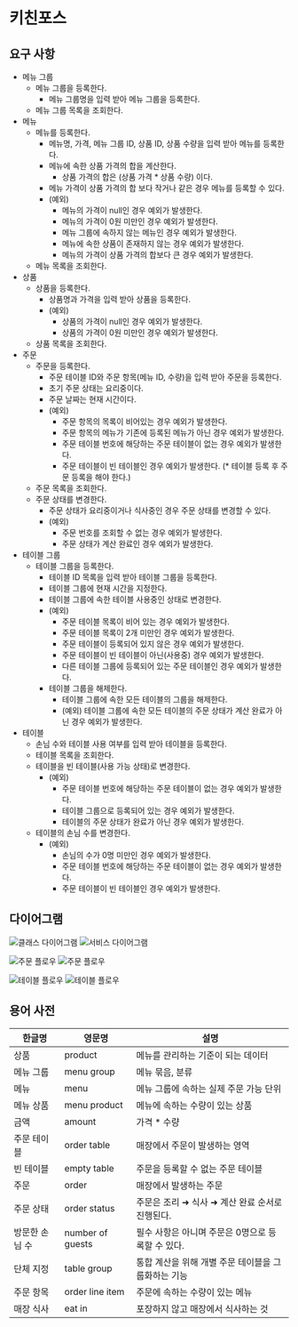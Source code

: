# 키친포스

## 요구 사항

- 메뉴 그룹
    - 메뉴 그룹을 등록한다.
      - 메뉴 그룹명을 입력 받아 메뉴 그룹을 등록한다.
    - 메뉴 그룹 목록을 조회한다.
- 메뉴
    - 메뉴를 등록한다.
        - 메뉴명, 가격, 메뉴 그룹 ID, 상품 ID, 상품 수량을 입력 받아 메뉴를 등록한다.
        - 메뉴에 속한 상품 가격의 합을 계산한다.
            - 상품 가격의 합은 (상품 가격 * 상품 수량) 이다.
        - 메뉴 가격이 상품 가격의 합 보다 작거나 같은 경우 메뉴를 등록할 수 있다. 
        - (예외)
            - 메뉴의 가격이 null인 경우 예외가 발생한다.
            - 메뉴의 가격이 0원 미만인 경우 예외가 발생한다.
            - 메뉴 그룹에 속하지 않는 메뉴인 경우 예외가 발생한다.
            - 메뉴에 속한 상품이 존재하지 않는 경우 예외가 발생한다.
            - 메뉴의 가격이 상품 가격의 합보다 큰 경우 예외가 발생한다.
    - 메뉴 목록을 조회한다.
- 상품
    - 상품을 등록한다.
        - 상품명과 가격을 입력 받아 상품을 등록한다.
        - (예외)
          - 상품의 가격이 null인 경우 예외가 발생한다.
          - 상품의 가격이 0원 미만인 경우 예외가 발생한다.
    - 상품 목록을 조회한다.
- 주문
    - 주문을 등록한다.
        - 주문 테이블 ID와 주문 항목(메뉴 ID, 수량)을 입력 받아 주문을 등록한다.
        - 초기 주문 상태는 요리중이다.
        - 주문 날짜는 현재 시간이다.
        - (예외)
            - 주문 항목의 목록이 비어있는 경우 예외가 발생한다.
            - 주문 항목의 메뉴가 기존에 등록된 메뉴가 아닌 경우 예외가 발생한다.
            - 주문 테이블 번호에 해당하는 주문 테이블이 없는 경우 예외가 발생한다.
            - 주문 테이블이 빈 테이블인 경우 예외가 발생한다. (* 테이블 등록 후 주문 등록을 해야 한다.)
    - 주문 목록을 조회한다.
    - 주문 상태를 변경한다.
        - 주문 상태가 요리중이거나 식사중인 경우 주문 상태를 변경할 수 있다.
        - (예외)
            - 주문 번호를 조회할 수 없는 경우 예외가 발생한다.
            - 주문 상태가 계산 완료인 경우 예외가 발생한다.
- 테이블 그룹
    - 테이블 그룹을 등록한다.
        - 테이블 ID 목록을 입력 받아 테이블 그룹을 등록한다.
        - 테이블 그룹에 현재 시간을 지정한다.
        - 테이블 그룹에 속한 테이블 사용중인 상태로 변경한다.
        - (예외)
            - 주문 테이블 목록이 비어 있는 경우 예외가 발생한다.
            - 주문 테이블 목록이 2개 미만인 경우 예외가 발생한다.
            - 주문 테이블이 등록되어 있지 않은 경우 예외가 발생한다.
            - 주문 테이블이 빈 테이블이 아닌(사용중) 경우 예외가 발생한다.
            - 다른 테이블 그룹에 등록되어 있는 주문 테이블인 경우 예외가 발생한다.
      - 테이블 그룹을 해제한다.
        - 테이블 그룹에 속한 모든 테이블의 그룹을 해제한다.
        - (예외) 테이블 그룹에 속한 모든 테이블의 주문 상태가 계산 완료가 아닌 경우 예외가 발생한다.
- 테이블
    - 손님 수와 테이블 사용 여부를 입력 받아 테이블을 등록한다.
    - 테이블 목록을 조회한다.
    - 테이블을 빈 테이블(사용 가능 상태)로 변경한다.
        - (예외)
            - 주문 테이블 번호에 해당하는 주문 테이블이 없는 경우 예외가 발생한다.
            - 테이블 그룹으로 등록되어 있는 경우 예외가 발생한다.
            - 테이블의 주문 상태가 완료가 아닌 경우 예외가 발생한다.
    - 테이블의 손님 수를 변경한다.
        - (예외)
            - 손님의 수가 0명 미만인 경우 예외가 발생한다.
            - 주문 테이블 번호에 해당하는 주문 테이블이 없는 경우 예외가 발생한다.
            - 주문 테이블이 빈 테이블인 경우 예외가 발생한다.

## 다이어그램
![클래스 다이어그램](./plantuml/domain-diagram.png)
![서비스 다이어그램](./plantuml/service-diagram.png)

![주문 플로우](./plantuml/flow/flow-order-1.png)
![주문 플로우](./plantuml/flow/flow-order-2.png)

![테이블 플로우](./plantuml/flow/flow-tablegroup-1.png)
![테이블 플로우](./plantuml/flow/flow-tablegroup-2.png)


## 용어 사전

| 한글명 | 영문명 | 설명 |
| --- | --- | --- |
| 상품 | product | 메뉴를 관리하는 기준이 되는 데이터 |
| 메뉴 그룹 | menu group | 메뉴 묶음, 분류 |
| 메뉴 | menu | 메뉴 그룹에 속하는 실제 주문 가능 단위 |
| 메뉴 상품 | menu product | 메뉴에 속하는 수량이 있는 상품 |
| 금액 | amount | 가격 * 수량 |
| 주문 테이블 | order table | 매장에서 주문이 발생하는 영역 |
| 빈 테이블 | empty table | 주문을 등록할 수 없는 주문 테이블 |
| 주문 | order | 매장에서 발생하는 주문 |
| 주문 상태 | order status | 주문은 조리 ➜ 식사 ➜ 계산 완료 순서로 진행된다. |
| 방문한 손님 수 | number of guests | 필수 사항은 아니며 주문은 0명으로 등록할 수 있다. |
| 단체 지정 | table group | 통합 계산을 위해 개별 주문 테이블을 그룹화하는 기능 |
| 주문 항목 | order line item | 주문에 속하는 수량이 있는 메뉴 |
| 매장 식사 | eat in | 포장하지 않고 매장에서 식사하는 것 |

